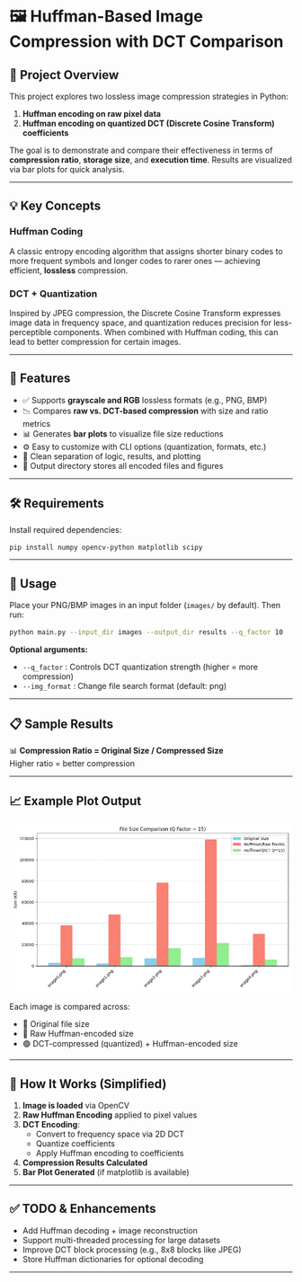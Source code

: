 # 🖼️ Huffman-Based Image Compression with DCT Comparison

## 📌 Project Overview

This project explores two lossless image compression strategies in Python:

1. **Huffman encoding on raw pixel data**
2. **Huffman encoding on quantized DCT (Discrete Cosine Transform) coefficients**

The goal is to demonstrate and compare their effectiveness in terms of **compression ratio**, **storage size**, and **execution time**. Results are visualized via bar plots for quick analysis.

---

## 💡 Key Concepts

### Huffman Coding

A classic entropy encoding algorithm that assigns shorter binary codes to more frequent symbols and longer codes to rarer ones — achieving efficient, **lossless** compression.

### DCT + Quantization

Inspired by JPEG compression, the Discrete Cosine Transform expresses image data in frequency space, and quantization reduces precision for less-perceptible components. When combined with Huffman coding, this can lead to better compression for certain images.

---

## 🚀 Features

- ✅ Supports **grayscale and RGB** lossless formats (e.g., PNG, BMP)
- 📉 Compares **raw vs. DCT-based compression** with size and ratio metrics
- 📊 Generates **bar plots** to visualize file size reductions
- ⚙️ Easy to customize with CLI options (quantization, formats, etc.)
- 🧪 Clean separation of logic, results, and plotting
- 📁 Output directory stores all encoded files and figures

---

## 🛠️ Requirements

Install required dependencies:

```bash
pip install numpy opencv-python matplotlib scipy
```

---

## 🧪 Usage

Place your PNG/BMP images in an input folder (`images/` by default). Then run:

```bash
python main.py --input_dir images --output_dir results --q_factor 10
```

**Optional arguments:**

- `--q_factor` : Controls DCT quantization strength (higher = more compression)
- `--img_format` : Change file search format (default: png)

---

## 📋 Sample Results



📊 **Compression Ratio = Original Size / Compressed Size**  
Higher ratio = better compression

---

## 📈 Example Plot Output

![Example Bar Plot - Compression Comparison](results/compression_comparison_q15.png)

Each image is compared across:
- 🔷 Original file size
- 🔶 Raw Huffman-encoded size
- 🟢 DCT-compressed (quantized) + Huffman-encoded size

---

## 🧠 How It Works (Simplified)

1. **Image is loaded** via OpenCV
2. **Raw Huffman Encoding** applied to pixel values
3. **DCT Encoding**:
    - Convert to frequency space via 2D DCT
    - Quantize coefficients
    - Apply Huffman encoding to coefficients
4. **Compression Results Calculated**
5. **Bar Plot Generated** (if matplotlib is available)

---

## ✅ TODO & Enhancements

-  Add Huffman decoding + image reconstruction
-  Support multi-threaded processing for large datasets
-  Improve DCT block processing (e.g., 8x8 blocks like JPEG)
-  Store Huffman dictionaries for optional decoding

---
